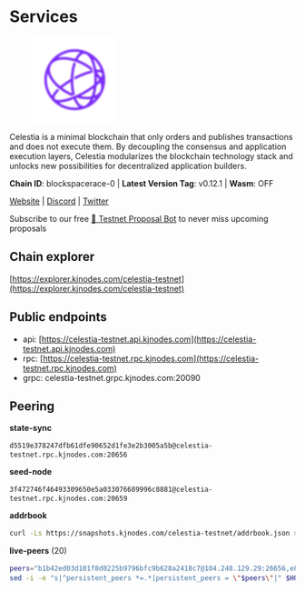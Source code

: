 # Services

<figure><img src="https://raw.githubusercontent.com/kj89/cosmos-images/main/logos/celestia.png" width="150" alt=""><figcaption></figcaption></figure>

Celestia is a minimal blockchain that only orders and publishes transactions and  does not execute them. By decoupling the consensus and application execution layers,  Celestia modularizes the blockchain technology stack and unlocks new possibilities  for decentralized application builders.

**Chain ID**: blockspacerace-0 | **Latest Version Tag**: v0.12.1 | **Wasm**: OFF

[Website](https://celestia.org) | [Discord](https://discord.gg/celestiacommunity) | [Twitter](https://twitter.com/CelestiaOrg)



Subscribe to our free [🤖 Testnet Proposal Bot](https://t.me/kjnodes_testnet_proposal_bot) to never miss upcoming proposals


## Chain explorer
[https://explorer.kjnodes.com/celestia-testnet](https://explorer.kjnodes.com/celestia-testnet)

## Public endpoints

* api: [https://celestia-testnet.api.kjnodes.com](https://celestia-testnet.api.kjnodes.com)
* rpc: [https://celestia-testnet.rpc.kjnodes.com](https://celestia-testnet.rpc.kjnodes.com)
* grpc: celestia-testnet.grpc.kjnodes.com:20090

## Peering

**state-sync**

```text
d5519e378247dfb61dfe90652d1fe3e2b3005a5b@celestia-testnet.rpc.kjnodes.com:20656
```

**seed-node**

```text
3f472746f46493309650e5a033076689996c8881@celestia-testnet.rpc.kjnodes.com:20659
```

**addrbook**
```bash
curl -Ls https://snapshots.kjnodes.com/celestia-testnet/addrbook.json > $HOME/.celestia-app/config/addrbook.json
```

**live-peers** (20)
```bash
peers="b1b42ed03d101f8d0225b9796bfc9b628a2418c7@104.248.129.29:26656,e85b086d236a2c9a4d285e6d44126bb6fc6a1555@131.153.158.209:26656,2b8f5b788108c593378ce0dad8faff180b854cb4@185.56.139.86:26656,5cb79244142c36768571cf1e791578dc45969fd2@195.189.97.33:23656,ebf8c82dd6bc37aebcc38f5bff61593d9e3ca370@65.21.163.230:26656,143a1eda55f71240a9b22a1bedc00868fd2a46de@65.109.19.168:26656,b937814a2ddd889a9a72aaf48d013a47f98721ee@217.160.39.214:26656,02b93545950853d692d7ea63eac879e6dd4bf390@82.223.122.139:26656,d5519e378247dfb61dfe90652d1fe3e2b3005a5b@65.109.68.190:20656,7db3d8fa353b4cf293244f7526cdabfaebef53bf@158.160.24.133:26656,dc76534dfede17c47ec162fce0937b446a627820@206.189.92.202:26656,29c8a82a0be59a2c6a5d6fb2ad0a2e1b4d09de0f@186.3.232.252:26656,5d02fa37f0fe3f198b3fdcea78b8961d04425b5d@185.227.135.173:26656,cc167c48a977160de9f9bbb5c3b80ddb7d585a67@176.9.156.135:26656,2b9c71541bb54d13e887b9ec6ff88bf09ea4c4a3@138.197.134.254:26656,d046e88879cf5f6299cfc87ec05038ea98ee3aa0@5.9.154.105:26656,23c69377c73644e125d29cb01d1f61e897fc0ae4@65.109.104.70:21066,7a89c8c63ee0a305d236eabb435ea54f1c08d3dd@125.143.190.194:17002,6f3d14f3ca7bb06e6ba560ab78e70aa77c0ca0d0@65.108.99.238:26656,dfa1e1a103930cca30655cf189660a4452a152a2@176.9.147.73:26656"
sed -i -e "s|^persistent_peers *=.*|persistent_peers = \"$peers\"|" $HOME/.celestia-app/config/config.toml
```
